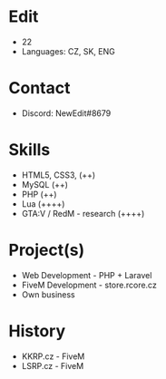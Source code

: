 # Edit

* 22
* Languages: CZ, SK, ENG

# Contact

* Discord: NewEdit#8679

# Skills

* HTML5, CSS3, (++)
* MySQL (++)
* PHP (++)
* Lua (++++)
* GTA:V / RedM - research (++++)

# Project(s)

* Web Development - PHP + Laravel
* FiveM Development - store.rcore.cz
* Own business

# History

* KKRP.cz - FiveM
* LSRP.cz - FiveM
